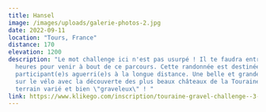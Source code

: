 ```yaml
---
title: Hansel
image: /images/uploads/galerie-photos-2.jpg
date: 2022-09-11
location: "Tours, France"
distance: 170
elevation: 1200
description: "Le mot challenge ici n'est pas usurpé ! Il te faudra entre 8 et 11
  heures pour venir à bout de ce parcours. Cette randonnée est destinée aux
  participant(e)s aguerri(e)s à la longue distance. Une belle et grande journée
  sur le vélo avec la découverte des plus beaux châteaux de la Touraine sur un
  terrain varié et bien \"graveleux\" ! "
link: https://www.klikego.com/inscription/touraine-gravel-challenge--3-petit-parcours-90-km-samedi-2022/cyclo/vtt/1591316274595-5
---
```

